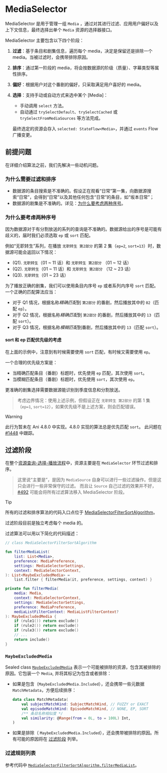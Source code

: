 # MediaSelector

MediaSelector 是用于管理一组 `Media`
，通过对其进行过滤、应用用户偏好以及上下文信息，最终选择出单个 `Media` 资源的选择器接口。

MediaSelector 主要包含以下四个阶段：

1. **过滤**：基于条目和剧集信息，遍历每个 media，决定是保留还是排除一个
   media。当被过滤时，会携带排除原因。
2. **排序**：通过第一阶段的 media，将会按数据源的阶级（质量）、字幕类型等属性排序。
3. **偏好**：根据用户对这个番剧的偏好，只采取满足用户喜好的 media。
4. **选择**：支持手动或自动方式来选中某个 [Media]：
    - 手动调用 `select` 方法。
    - 自动通过 `trySelectDefault`、`trySelectCached` 或 `trySelectFromMediaSources` 等方法完成。

   最终选定的资源会存入 `selected: StateFlow<Media>`，并通过 `events` Flow 广播变更。

## 前提问题

在详细介绍算法之前，我们先解决一些动机问题。

### 为什么需要过滤和排序

- 数据源的条目搜索是不准确的。假设正在观看“日常”第一集，向数据源搜索“日常”，会得到“日常”以及其他任何包含“日常”的条目，如“坂本日常”；
- 数据源的剧集是不准确的。详见：[为什么要考虑两种序号](#为什么要考虑两种序号)。

### 为什么要考虑两种序号

因为数据源对于有分割放送的系列的查询是不准确的。数据源给出的序号是可能有歧义的，届时我们必须选取 `ep`
或 `sort` 匹配。

例如“无职转生”系列，在播放 `无职转生 第2部分` 的第 2 集（`ep=2`, `sort=13`）时，数据源可能会返回以下情况：

- (Q1). `无职转生`（01 ~ 11 话）和 `无职转生 第2部分`
  （01 ~ 12 话）
- (Q2). `无职转生`（01 ~ 11 话）和 `无职转生 第2部分`
  （12 ~ 23 话）
- (Q3). `无职转生`（01 ~ 23 话）

为了播放正确的剧集，我们可以使用条目内序号 `ep` 或者系列内序号 `sort` 匹配。一个正确的匹配算法应当：

- 对于 Q1 情况，根据名称*精确匹配*到 `第2部分` 的番剧，然后播放其中的 `02`（匹配 `ep`）。
- 对于 Q2 情况，根据名称*精确匹配*到 `第2部分` 的番剧，然后播放其中的 `13`（匹配 `sort`）。
- 对于 Q3 情况，根据名称*模糊匹配*到番剧，然后播放其中的 `13`（匹配 `sort`）。

#### sort 和 ep 匹配优先级的考虑

在上面的示例中，注意到有时候需要使用 `sort` 匹配，有时候又需要使用 `ep`。

一个合理的优先级方案是：

- 当精确匹配条目（番剧）标题时，优先使用 `ep` 匹配，其次使用 `sort`。
- 当模糊匹配条目（番剧）标题时，优先使用 `sort`，其次使用 `ep`。

更准确的剧集选择需要数据源能识别到季度信息和分割放送。

> 考虑边界情况：使用上述示例，但假设正在 `无职转生 第2部分` 的第 1 集（`ep=1`,
`sort=12`），如果优先级不是上述方案，则会匹配错误。

> [!WARNING]
>
> 此行为暂未在 Ani 4.8.0 中实现。4.8.0 实现的算法总是优先匹配 `sort`。
> 此问题在 [#1448](https://github.com/open-ani/animeko/issues/1448) 中跟踪。

## 过滤阶段

在整个[资源查询-选择-播放流程](../media-framework.md#资源查询-选择-播放流程)中，资源主要是在
`MediaSelector` 环节过滤和排序。

> 这里说“主要是”，是因为 `MediaSource` 自身可以进行一些过滤操作。但是这只会进行一些非常保守的过滤。
> 而且让 `Source` 自己过滤的效果并不好，[#492](https://github.com/open-ani/animeko/issues/492)
> 可能会将所有过滤算法移入 MediaSelector 阶段。

> [!TIP]
>
> 所有的过滤和排序算法的代码入口点位于 [MediaSelectorFilterSortAlgorithm][MediaSelectorFilterSortAlgorithm]。

过滤阶段目前是独立考虑每个 media 的。

过滤算法可以用以下简化的代码描述：

```kotlin
// class MediaSelectorFilterSortAlgorithm

fun filterMediaList(
    list: List<Media>,
    preference: MediaPreference,
    settings: MediaSelectorSettings,
    context: MediaSelectorContext,
): List<MaybeExcludedMedia> =
    list.filter { filterMedia(it, preference, settings, context) }

private fun filterMedia(
    media: Media,
    context: MediaSelectorContext,
    settings: MediaSelectorSettings,
    preference: MediaPreference,
    mediaListFilterContext: MediaListFilterContext?
): MaybeExcludedMedia {
    if (rule1()) return exclude()
    if (rule2()) return exclude()
    if (rule3()) return exclude()
    // ...
    return include()
}
```

### `MaybeExcludedMedia`

Sealed class [`MaybeExcludedMedia`][MaybeExcludedMedia] 表示一个可能被排除的资源，包含其被排除的原因。它包装一个
`Media`, 并将其标记为包含或者排除：

- 如果是包含（`MaybeExcludedMedia.Included`），还会携带一些元数据 `MatchMetadata`，方便后续排序：
   ```kotlin
   data class MatchMetadata(
       val subjectMatchKind: SubjectMatchKind, // FUZZY or EXACT
       val episodeMatchKind: EpisodeMatchKind, // NONE, EP, SORT
       /** 条目名称相似度 */
       val similarity: @Range(from = 0L, to = 100L) Int,
   )
   ```
- 如果是排除（
  `MaybeExcludedMedia.Included`），还会携带被排除的原因。所有可能的原因将在 [过滤阶段](#过滤阶段) 列举。

### 过滤规则列表

参考代码中 [`MediaSelectorFilterSortAlgorithm.filterMediaList`][MediaSelectorFilterSortAlgorithm]。

[MediaSelectorFilterSortAlgorithm]: ../../../../app/shared/app-data/src/commonMain/kotlin/domain/media/selector/filter/MediaSelectorFilterSortAlgorithm.kt

[MaybeExcludedMedia]: ../../../../app/shared/app-data/src/commonMain/kotlin/domain/media/selector/MaybeExcludedMedia.kt

